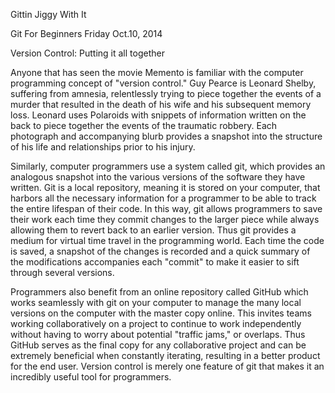 Gittin Jiggy With It

Git For Beginners
Friday Oct.10, 2014

Version Control: Putting it all together

Anyone that has seen the movie Memento is familiar with the computer programming concept of "version control." Guy Pearce is Leonard Shelby, suffering from amnesia, relentlessly trying to piece together the events of a murder that resulted in the death of his wife and his subsequent memory loss. Leonard uses Polaroids with snippets of information written on the back to piece together the events of the traumatic robbery. Each photograph and accompanying blurb provides a snapshot into the structure of his life and relationships prior to his injury.

Similarly, computer programmers use a system called git, which provides an analogous snapshot into the various versions of the software they have written. Git is a local repository, meaning it is stored on your computer, that harbors all the necessary information for a programmer to be able to track the entire lifespan of their code. In this way, git allows programmers to save their work each time they commit changes to the larger piece while always allowing them to revert back to an earlier version. Thus git provides a medium for virtual time travel in the programming world. Each time the code is saved, a snapshot of the changes is recorded and a quick summary of the modifications accompanies each "commit" to make it easier to sift through several versions.

Programmers also benefit from an online repository called GitHub which works seamlessly with git on your computer to manage the many local versions on the computer with the master copy online. This invites teams working collaboratively on a project to continue to work independently without having to worry about potential "traffic jams," or overlaps. Thus GitHub serves as the final copy for any collaborative project and can be extremely beneficial when constantly iterating, resulting in a better product for the end user. Version control is merely one feature of git that makes it an incredibly useful tool for programmers.
